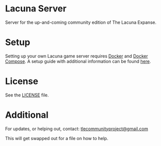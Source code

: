 # Lacuna Server

Server for the up-and-coming community edition of The Lacuna Expanse.

# Setup

Setting up your own Lacuna game server requires [Docker](https://www.docker.com/) and [Docker Compose](https://docs.docker.com/compose/). A setup guide with additional information can be found [here](info/setup.md).

# License

See the [LICENSE](info/LICENSE) file.

# Additional

For updates, or helping out, contact: tlecommunityproject@gmail.com

This will get swapped out for a file on how to help.
